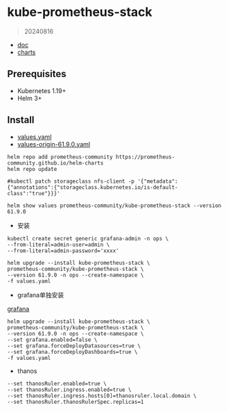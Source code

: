 # kube-prometheus-stack

> 20240816

- [doc](https://prometheus-operator.dev/docs/getting-started/installation)
- [charts](https://github.com/prometheus-community/helm-charts/tree/main/charts/kube-prometheus-stack)

## Prerequisites

- Kubernetes 1.19+
- Helm 3+

## Install

- [values.yaml](values.yaml)
- [values-origin-61.9.0.yaml](values-origin-61.9.0.yaml)

```shell
helm repo add prometheus-community https://prometheus-community.github.io/helm-charts
helm repo update

#kubectl patch storageclass nfs-client -p '{"metadata": {"annotations":{"storageclass.kubernetes.io/is-default-class":"true"}}}'

helm show values prometheus-community/kube-prometheus-stack --version 61.9.0
```

- 安装

```shell
kubectl create secret generic grafana-admin -n ops \
--from-literal=admin-user=admin \
--from-literal=admin-password='xxxx'

helm upgrade --install kube-prometheus-stack \
prometheus-community/kube-prometheus-stack \
--version 61.9.0 -n ops --create-namespace \
-f values.yaml
```

- grafana单独安装

[grafana](../grafana)

```shell
helm upgrade --install kube-prometheus-stack \
prometheus-community/kube-prometheus-stack \
--version 61.9.0 -n ops --create-namespace \
--set grafana.enabled=false \
--set grafana.forceDeployDatasources=true \
--set grafana.forceDeployDashboards=true \
-f values.yaml
```

- thanos

```shell
--set thanosRuler.enabled=true \
--set thanosRuler.ingress.enabled=true \
--set thanosRuler.ingress.hosts[0]=thanosruler.local.domain \
--set thanosRuler.thanosRulerSpec.replicas=1
```
